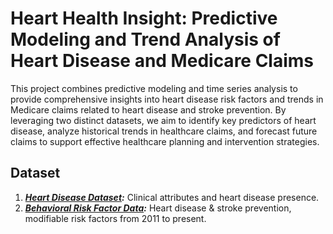 # Heart Health Insight: Predictive Modeling and Trend Analysis of Heart Disease and Medicare Claims
This project combines predictive modeling and time series analysis to provide comprehensive insights into heart disease risk factors and trends in Medicare claims related to heart disease and stroke prevention. By leveraging two distinct datasets, we aim to identify key predictors of heart disease, analyze historical trends in healthcare claims, and forecast future claims to support effective healthcare planning and intervention strategies.

## Dataset
1. ***[Heart Disease Dataset](https://www.kaggle.com/datasets/johnsmith88/heart-disease-dataset):*** Clinical attributes and heart disease presence.
2. ***[Behavioral Risk Factor Data](https://data.world/us-hhs-gov/c5c07d9c-863c-4d4d-b519-4a2662032fb8):*** Heart disease & stroke prevention, modifiable risk factors from 2011 to present.

